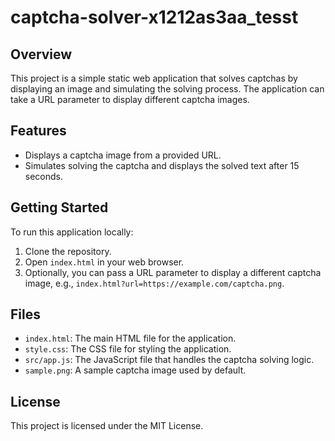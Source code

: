 # captcha-solver-x1212as3aa_tesst

## Overview
This project is a simple static web application that solves captchas by displaying an image and simulating the solving process. The application can take a URL parameter to display different captcha images.

## Features
- Displays a captcha image from a provided URL.
- Simulates solving the captcha and displays the solved text after 15 seconds.

## Getting Started
To run this application locally:
1. Clone the repository.
2. Open `index.html` in your web browser.
3. Optionally, you can pass a URL parameter to display a different captcha image, e.g., `index.html?url=https://example.com/captcha.png`.

## Files
- `index.html`: The main HTML file for the application.
- `style.css`: The CSS file for styling the application.
- `src/app.js`: The JavaScript file that handles the captcha solving logic.
- `sample.png`: A sample captcha image used by default.

## License
This project is licensed under the MIT License.